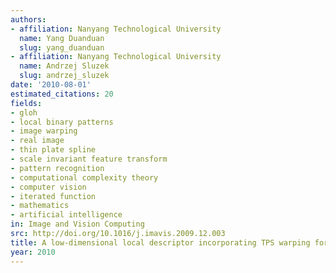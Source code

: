 ```yaml
---
authors:
- affiliation: Nanyang Technological University
  name: Yang Duanduan
  slug: yang_duanduan
- affiliation: Nanyang Technological University
  name: Andrzej Sluzek
  slug: andrzej_sluzek
date: '2010-08-01'
estimated_citations: 20
fields:
- gloh
- local binary patterns
- image warping
- real image
- thin plate spline
- scale invariant feature transform
- pattern recognition
- computational complexity theory
- computer vision
- iterated function
- mathematics
- artificial intelligence
in: Image and Vision Computing
src: http://doi.org/10.1016/j.imavis.2009.12.003
title: A low-dimensional local descriptor incorporating TPS warping for image matching
year: 2010
---
```

